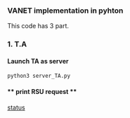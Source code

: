 ### VANET implementation in pyhton

This code has 3 part.

### 1. T.A 
#### Launch TA as server
```
python3 server_TA.py
```

#### ** print RSU request **
[status](assets/ta-status.png)
